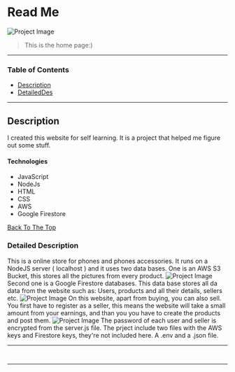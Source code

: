 # Read Me 

![Project Image](https://i.ibb.co/k1YBMRF/1.png)

> This is the home page:)

---

### Table of Contents


- [Description](#description)
- [DetailedDes](#detaildes)


---

## Description

I created this website for self learning. It is a project that helped me figure out some stuff.

#### Technologies

- JavaScript
- NodeJs
- HTML
- CSS
- AWS
- Google Firestore 

[Back To The Top](#read-me)

### Detailed Description
This is a online store for phones and phones accessories. It runs on a NodeJS server ( localhost ) and it uses two data bases.
One is an AWS S3 Bucket, this stores all the pictures from every product.
![Project Image](https://i.ibb.co/5nV6XvK/8.png)
Second one is a Google Firestore databases. This data base stores all da data from the website such as: Users, products and all their details, sellers etc.
![Project Image](https://i.ibb.co/26VtqgD/7.png)
On this website, apart from buying, you can also sell. You first have to register as a seller, this means the website will take a small amount from your earnings, and than you you have to create the products and post them.
![Project Image](https://i.ibb.co/MPgGRsC/2.png)
The password of each user and seller is encrypted from the server.js file.
The prject include two files with the AWS keys and Firestore keys, they're not included here. A .env and a .json file.
                                                                                                        

---


```html
   
```


---






